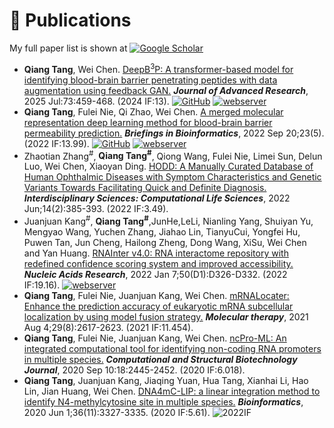 
# 📝 Publications 
My full paper list is shown at [![Google Scholar](https://img.shields.io/badge/Google%20Scholar-4285F4?style=flat&logo=google%20scholar&logoColor=white)](https://scholar.google.com/citations?user=rJS8k7cAAAAJ)
-  **Qiang Tang**, Wei Chen. [DeepB<sup>3</sup>P: A transformer-based model for identifying blood-brain barrier penetrating peptides with data augmentation using feedback GAN.](https://pmc.ncbi.nlm.nih.gov/articles/PMC12225947/)  ***Journal of Advanced Research***, 2025 Jul:73:459-468. (2024 IF:13). [![GitHub](https://img.shields.io/badge/GitHub-181717?style=flat&logo=github&logoColor=white)](https://github.com/TangQiang0701/deepB3P) [![webserver](https://img.shields.io/badge/webserver-8A2BE2)](https://cbcb.cdutcm.edu.cn/deepb3p/)
-  **Qiang Tang**, Fulei Nie, Qi Zhao, Wei Chen. [A merged molecular representation deep learning method for blood-brain barrier permeability prediction.](https://academic.oup.com/bib/article/23/5/bbac357/6674486?login=false)  ***Briefings in Bioinformatics***, 2022 Sep 20;23(5). (2022 IF:13.99). [![GitHub](https://img.shields.io/badge/GitHub-%23121011.svg?logo=github&logoColor=white)](https://github.com/TangQiang0701/Deep-B3) [![webserver](https://img.shields.io/badge/webserver-8A2BE2)](https://cbcb.cdutcm.edu.cn/deepb3/)
-  Zhaotian Zhang<sup>#</sup>, **Qiang Tang<sup>#</sup>**, Qiong Wang, Fulei Nie, Limei Sun, Delun Luo, Wei Chen, Xiaoyan Ding. [HODD: A Manually Curated Database of Human Ophthalmic Diseases with Symptom Characteristics and Genetic Variants Towards Facilitating Quick and Definite Diagnosis.](https://link.springer.com/article/10.1007/s12539-021-00494-9)  ***Interdisciplinary Sciences: Computational Life Sciences***, 2022 Jun;14(2):385-393. (2022 IF:3.49).
-  Juanjuan Kang<sup>#</sup>, **Qiang Tang<sup>#</sup>**,JunHe,LeLi, Nianling Yang, Shuiyan Yu, Mengyao Wang, Yuchen Zhang, Jiahao Lin, TianyuCui, Yongfei Hu, Puwen Tan, Jun Cheng, Hailong Zheng, Dong Wang, XiSu, Wei Chen and Yan Huang. [RNAInter v4.0: RNA interactome repository with redefined confidence scoring system and improved accessibility.](https://pmc.ncbi.nlm.nih.gov/articles/PMC8728132/)  ***Nucleic Acids Research***, 2022 Jan 7;50(D1):D326-D332. (2022 IF:19.16).  [![webserver](https://img.shields.io/badge/webserver-8A2BE2)](http://rnainter.org/)
-  **Qiang Tang**, Fulei Nie, Juanjuan Kang, Wei Chen. [mRNALocater: Enhance the prediction accuracy of eukaryotic mRNA subcellular localization by using model fusion strategy.](https://pmc.ncbi.nlm.nih.gov/articles/PMC8353198/)  ***Molecular therapy***, 2021 Aug 4;29(8):2617-2623. (2021 IF:11.454).
-  **Qiang Tang**, Fulei Nie, Juanjuan Kang, Wei Chen. [ncPro-ML: An integrated computational tool for identifying non-coding RNA promoters in multiple species.](https://pmc.ncbi.nlm.nih.gov/articles/PMC7509369/)  ***Computational and Structural Biotechnology Journal***, 2020 Sep 10:18:2445-2452. (2020 IF:6.018).
-  **Qiang Tang**, Juanjuan Kang, Jiaqing Yuan, Hua Tang, Xianhai Li, Hao Lin, Jian Huang, Wei Chen. [DNA4mC-LIP: a linear integration method to identify N4-methylcytosine site in multiple species.](https://academic.oup.com/bioinformatics/article/36/11/3327/5766114?login=false)  ***Bioinformatics***, 2020 Jun 1;36(11):3327-3335. (2020 IF:5.61). ![2022IF](https://img.shields.io/badge/2022%20IF-5.61-blue)
